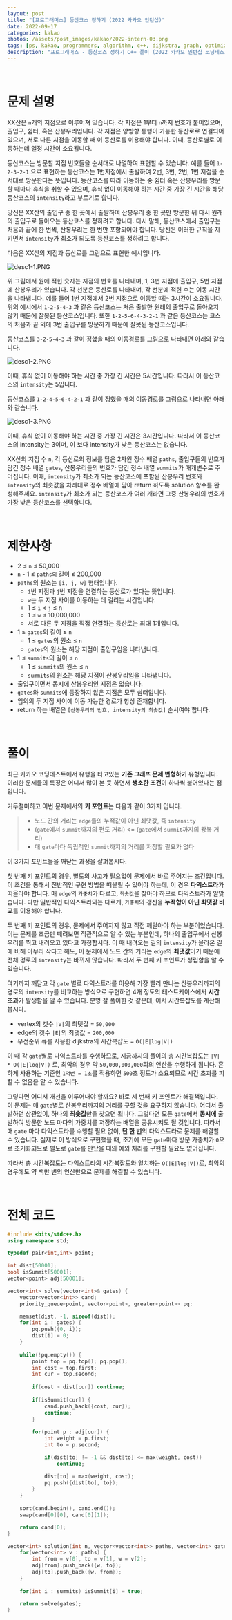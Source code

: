 ```yaml
---
layout: post
title: "[프로그래머스] 등산코스 정하기 (2022 카카오 인턴십)"
date: 2022-09-17
categories: kakao
photos: /assets/post_images/kakao/2022-intern-03.png
tags: [ps, kakao, programmers, algorithm, c++, dijkstra, graph, optimization]
description: "프로그래머스 - 등산코스 정하기 C++ 풀이 (2022 카카오 인턴십 코딩테스트 기출)"
---
```


<br>

# 문제 설명

XX산은 `n`개의 지점으로 이루어져 있습니다. 각 지점은 1부터 `n`까지 번호가 붙어있으며, 출입구, 쉼터, 혹은 산봉우리입니다. 각 지점은 양방향 통행이 가능한 등산로로 연결되어 있으며, 서로 다른 지점을 이동할 때 이 등산로를 이용해야 합니다. 이때, 등산로별로 이동하는데 일정 시간이 소요됩니다.

등산코스는 방문할 지점 번호들을 순서대로 나열하여 표현할 수 있습니다.
예를 들어 `1-2-3-2-1` 으로 표현하는 등산코스는 1번지점에서 출발하여 2번, 3번, 2번, 1번 지점을 순서대로 방문한다는 뜻입니다.
등산코스를 따라 이동하는 중 쉼터 혹은 산봉우리를 방문할 때마다 휴식을 취할 수 있으며, 휴식 없이 이동해야 하는 시간 중 가장 긴 시간을 해당 등산코스의 `intensity`라고 부르기로 합니다.

당신은 XX산의 출입구 중 한 곳에서 출발하여 산봉우리 중 한 곳만 방문한 뒤 다시 원래의 출입구로 돌아오는 등산코스를 정하려고 합니다. 다시 말해, 등산코스에서 출입구는 처음과 끝에 한 번씩, 산봉우리는 한 번만 포함되어야 합니다.
당신은 이러한 규칙을 지키면서 `intensity`가 최소가 되도록 등산코스를 정하려고 합니다.

다음은 XX산의 지점과 등산로를 그림으로 표현한 예시입니다.

![desc1-1.PNG](https://grepp-programmers.s3.ap-northeast-2.amazonaws.com/files/production/d1764091-629a-414b-9f77-e2ff1b38c6e0/desc1-1.PNG)

위 그림에서 원에 적힌 숫자는 지점의 번호를 나타내며, 1, 3번 지점에 출입구, 5번 지점에 산봉우리가 있습니다. 각 선분은 등산로를 나타내며, 각 선분에 적힌 수는 이동 시간을 나타냅니다. 예를 들어 1번 지점에서 2번 지점으로 이동할 때는 3시간이 소요됩니다.
위의 예시에서 `1-2-5-4-3` 과 같은 등산코스는 처음 출발한 원래의 출입구로 돌아오지 않기 때문에 잘못된 등산코스입니다. 또한 `1-2-5-6-4-3-2-1` 과 같은 등산코스는 코스의 처음과 끝 외에 3번 출입구를 방문하기 때문에 잘못된 등산코스입니다.

등산코스를 `3-2-5-4-3` 과 같이 정했을 때의 이동경로를 그림으로 나타내면 아래와 같습니다.

![desc1-2.PNG](https://grepp-programmers.s3.ap-northeast-2.amazonaws.com/files/production/ae2b6ccd-290b-4074-aebe-028c13dc4cbe/desc1-2.PNG)

이때, 휴식 없이 이동해야 하는 시간 중 가장 긴 시간은 5시간입니다. 따라서 이 등산코스의 `intensity`는 5입니다.

등산코스를 `1-2-4-5-6-4-2-1` 과 같이 정했을 때의 이동경로를 그림으로 나타내면 아래와 같습니다.

![desc1-3.PNG](https://grepp-programmers.s3.ap-northeast-2.amazonaws.com/files/production/165bcca3-ee06-46b4-95f8-7c3cedd2cb42/desc1-3.PNG)

이때, 휴식 없이 이동해야 하는 시간 중 가장 긴 시간은 3시간입니다. 따라서 이 등산코스의 intensity는 3이며, 이 보다 intensity가 낮은 등산코스는 없습니다.

XX산의 지점 수 `n`, 각 등산로의 정보를 담은 2차원 정수 배열 `paths`, 출입구들의 번호가 담긴 정수 배열 `gates`, 산봉우리들의 번호가 담긴 정수 배열 `summits`가 매개변수로 주어집니다. 이때, `intensity`가 최소가 되는 등산코스에 포함된 산봉우리 번호와 `intensity`의 최솟값을 차례대로 정수 배열에 담아 return 하도록 solution 함수를 완성해주세요. `intensity`가 최소가 되는 등산코스가 여러 개라면 그중 산봉우리의 번호가 가장 낮은 등산코스를 선택합니다.

<br>

# 제한사항

- 2 ≤ `n` ≤ 50,000
- `n` - 1 ≤ `paths의` 길이 ≤ 200,000
- `paths`의 원소는 `[i, j, w]` 형태입니다.
  - `i`번 지점과 `j`번 지점을 연결하는 등산로가 있다는 뜻입니다.
  - `w`는 두 지점 사이를 이동하는 데 걸리는 시간입니다.
  - 1 ≤ `i` < `j` ≤ n
  - 1 ≤ `w` ≤ 10,000,000
  - 서로 다른 두 지점을 직접 연결하는 등산로는 최대 1개입니다.
- 1 ≤ `gates`의 길이 ≤ `n`
  - 1 ≤ `gates`의 원소 ≤ `n`
  - `gates`의 원소는 해당 지점이 출입구임을 나타냅니다.
- 1 ≤ `summits`의 길이 ≤ `n`
  - 1 ≤ `summits`의 원소 ≤ `n`
  - `summits`의 원소는 해당 지점이 산봉우리임을 나타냅니다.
- 출입구이면서 동시에 산봉우리인 지점은 없습니다.
- `gates`와 `summits`에 등장하지 않은 지점은 모두 쉼터입니다.
- 임의의 두 지점 사이에 이동 가능한 경로가 항상 존재합니다.
- return 하는 배열은 `[산봉우리의 번호, intensity의 최솟값]` 순서여야 합니다.

<br>

# 풀이

최근 카카오 코딩테스트에서 유행을 타고있는 **기존 그래프 문제 변형하기** 유형입니다. 이러한 문제들의 특징은 어디서 많이 본 듯 하면서 **생소한 조건**이 하나씩 붙어있다는 점입니다.

거두절미하고 이번 문제에서의 **키 포인트**는 다음과 같이 3가지 입니다.

> - 노드 간의 거리는 `edge`들의 누적값이 아닌 최댓값, 즉 `intensity`
> - (`gate`에서 `summit`까지의 편도 거리) <= (`gate`에서 `summit`까지의 왕복 거리)
> - 매 `gate`마다 독립적인 `summit`까지의 거리를 저장할 필요가 없다

이 3가지 포인트들을 깨닫는 과정을 살펴봅시다.

첫 번째 키 포인트의 경우, 별도의 사고가 필요없이 문제에서 바로 주어지는 조건입니다. 이 조건을 통해서 전반적인 구현 방법을 떠올릴 수 있어야 하는데, 이 경우 **다익스트라**가 떠올라야 합니다. 매 `edge`의 `가중치`가 다르고, `최솟값`을 찾아야 하므로 다익스트라가 알맞습니다. 다만 일반적인 다익스트라와는 다르게, `가중치`의 갱신을 **누적합이 아닌 최댓값 비교**를 이용해야 합니다.

두 번째 키 포인트의 경우, 문제에서 주어지지 않고 직접 깨달아야 하는 부분이었습니다. 이는 문제를 조금만 째려보면 직관적으로 알 수 있는 부분인데, 하나의 출입구에서 산봉우리를 찍고 내려오고 있다고 가정합시다. 이 때 내려오는 길의 `intensity`가 올라온 길에 비해 아무리 작다고 해도, 이 문제에서 노드 간의 거리는 `edge`의 **최댓값**이기 때문에 전체 경로의 `intensity`는 바뀌지 않습니다. 따라서 두 번째 키 포인트가 성립함을 알 수 있습니다.

여기까지 깨닫고 각 `gate` 별로 다익스트라를 이용해 가장 빨리 만나는 산봉우리까지의 경로의 `intensity`를 비교하는 방식으로 구현하면 4개 정도의 테스트케이스에서 **시간 초과**가 발생함을 알 수 있습니다. 분명 잘 풀이한 것 같은데, 어서 시간복잡도를 계산해봅시다.

- vertex의 갯수 `|V|`의 최댓값 = `50,000`
- edge의 갯수 `|E|`의 최댓값 = `200,000`
- 우선순위 큐를 사용한 dijkstra의 시간복잡도 = `O(|E|log|V|)`

이 때 각 `gate`별로 다익스트라를 수행하므로, 지금까지의 풀이의 총 시간복잡도는 `|V| * O(|E|log|V|)` 로, 최악의 경우 약 `50,000,000,000`회의 연산을 수행하게 됩니다. 흔하게 사용하는 기준인 `1억번 = 1초`를 적용하면 `500`초 정도가 소요되므로 시간 초과를 피할 수 없음을 알 수 있습니다.

그렇다면 어디서 개선을 이루어내야 할까요? 바로 세 번째 키 포인트가 해결책입니다. 이 문제는 매 `gate`별로 산봉우리까지의 거리를 구할 것을 요구하지 않습니다. 어디서 출발하던 상관없이, 하나의 **최솟값**만을 찾으면 됩니다. 그렇다면 모든 `gate`에서 **동시에** 출발하여 방문한 노드 마다의 가중치를 저장하는 배열을 공유시켜도 될 것입니다. 따라서 매 `gate` 마다 다익스트라를 수행할 필요 없이, **단 한 번**의 다익스트라로 문제를 해결할 수 있습니다. 실제로 이 방식으로 구현했을 때, 초기에 모든 `gate`마다 방문 가중치가 `0`으로 초기화되므로 별도로 `gate`를 만났을 때의 예외 처리를 구현할 필요도 없어집니다.

따라서 총 시간복잡도는 다익스트라의 시간복잡도와 일치하는 `O(|E|log|V|)`로, 최악의 경우에도 약 백만 번의 연산만으로 문제를 해결할 수 있습니다.

<br>

# 전체 코드

```c++
#include <bits/stdc++.h>
using namespace std;

typedef pair<int,int> point;

int dist[50001];
bool isSummit[50001];
vector<point> adj[50001];

vector<int> solve(vector<int>& gates) {
    vector<vector<int>> cand;
    priority_queue<point, vector<point>, greater<point>> pq;

    memset(dist, -1, sizeof(dist));
    for(int i : gates) {
        pq.push({0, i});
        dist[i] = 0;
    }
    
    while(!pq.empty()) {
        point top = pq.top(); pq.pop();
        int cost = top.first;
        int cur = top.second;
        
        if(cost > dist[cur]) continue;
        
        if(isSummit[cur]) {
            cand.push_back({cost, cur});
            continue;
        }
        
        for(point p : adj[cur]) {
            int weight = p.first;
            int to = p.second;

            if(dist[to] != -1 && dist[to] <= max(weight, cost))
                continue;

            dist[to] = max(weight, cost);
            pq.push({dist[to], to});
        }
    }
    
    sort(cand.begin(), cand.end());
    swap(cand[0][0], cand[0][1]);

    return cand[0];
}

vector<int> solution(int n, vector<vector<int>> paths, vector<int> gates, vector<int> summits) {
    for(vector<int> v : paths) {
        int from = v[0], to = v[1], w = v[2];
        adj[from].push_back({w, to});
        adj[to].push_back({w, from});
    }
    
    for(int i : summits) isSummit[i] = true;

    return solve(gates);
}
```
